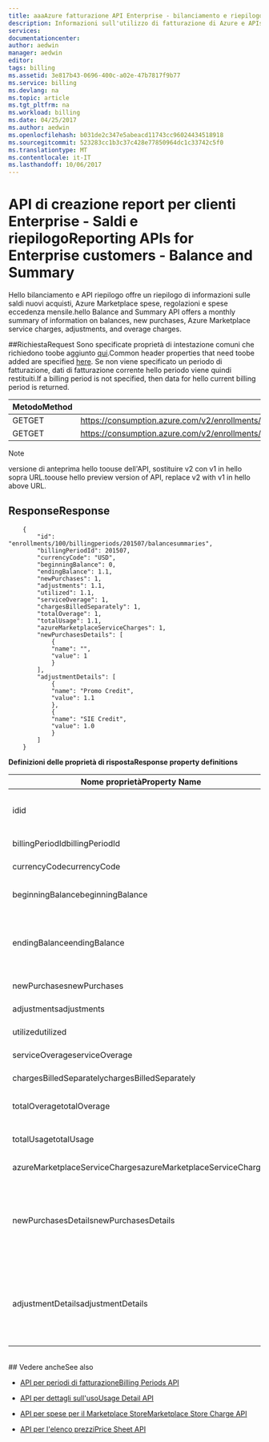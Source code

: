 ```yaml
---
title: aaaAzure fatturazione API Enterprise - bilanciamento e riepilogo | Documenti Microsoft
description: Informazioni sull'utilizzo di fatturazione di Azure e APIs RateCard, che sono utilizzati tooprovide approfondite consumo delle risorse di Azure e le tendenze.
services: 
documentationcenter: 
author: aedwin
manager: aedwin
editor: 
tags: billing
ms.assetid: 3e817b43-0696-400c-a02e-47b7817f9b77
ms.service: billing
ms.devlang: na
ms.topic: article
ms.tgt_pltfrm: na
ms.workload: billing
ms.date: 04/25/2017
ms.author: aedwin
ms.openlocfilehash: b031de2c347e5abeacd11743cc96024434518918
ms.sourcegitcommit: 523283cc1b3c37c428e77850964dc1c33742c5f0
ms.translationtype: MT
ms.contentlocale: it-IT
ms.lasthandoff: 10/06/2017
---
```

# <a name="reporting-apis-for-enterprise-customers---balance-and-summary"></a><span data-ttu-id="058b6-103">API di creazione report per clienti Enterprise - Saldi e riepilogo</span><span class="sxs-lookup"><span data-stu-id="058b6-103">Reporting APIs for Enterprise customers - Balance and Summary</span></span>

<span data-ttu-id="058b6-104">Hello bilanciamento e API riepilogo offre un riepilogo di informazioni sulle saldi nuovi acquisti, Azure Marketplace spese, regolazioni e spese eccedenza mensile.</span><span class="sxs-lookup"><span data-stu-id="058b6-104">hello Balance and Summary API offers a monthly summary of information on balances, new purchases, Azure Marketplace service charges, adjustments, and overage charges.</span></span>


##<a name="request"></a><span data-ttu-id="058b6-105">Richiesta</span><span class="sxs-lookup"><span data-stu-id="058b6-105">Request</span></span> 
<span data-ttu-id="058b6-106">Sono specificate proprietà di intestazione comuni che richiedono toobe aggiunto [qui](billing-enterprise-api.md).</span><span class="sxs-lookup"><span data-stu-id="058b6-106">Common header properties that need toobe added are specified [here](billing-enterprise-api.md).</span></span> <span data-ttu-id="058b6-107">Se non viene specificato un periodo di fatturazione, dati di fatturazione corrente hello periodo viene quindi restituiti.</span><span class="sxs-lookup"><span data-stu-id="058b6-107">If a billing period is not specified, then data for hello current billing period is returned.</span></span>

|<span data-ttu-id="058b6-108">Metodo</span><span class="sxs-lookup"><span data-stu-id="058b6-108">Method</span></span> | <span data-ttu-id="058b6-109">URI della richiesta</span><span class="sxs-lookup"><span data-stu-id="058b6-109">Request URI</span></span>|
|-|-|
|<span data-ttu-id="058b6-110">GET</span><span class="sxs-lookup"><span data-stu-id="058b6-110">GET</span></span>| <span data-ttu-id="058b6-111">https://consumption.azure.com/v2/enrollments/{enrollmentNumber}/balancesummary</span><span class="sxs-lookup"><span data-stu-id="058b6-111">https://consumption.azure.com/v2/enrollments/{enrollmentNumber}/balancesummary</span></span>|
|<span data-ttu-id="058b6-112">GET</span><span class="sxs-lookup"><span data-stu-id="058b6-112">GET</span></span>| <span data-ttu-id="058b6-113">https://consumption.azure.com/v2/enrollments/{enrollmentNumber}/billingPeriods/{billingPeriod}/balancesummary</span><span class="sxs-lookup"><span data-stu-id="058b6-113">https://consumption.azure.com/v2/enrollments/{enrollmentNumber}/billingPeriods/{billingPeriod}/balancesummary</span></span>|

> [!Note]
> <span data-ttu-id="058b6-114">versione di anteprima hello toouse dell'API, sostituire v2 con v1 in hello sopra URL.</span><span class="sxs-lookup"><span data-stu-id="058b6-114">toouse hello preview version of API, replace v2 with v1 in hello above URL.</span></span>
>

## <a name="response"></a><span data-ttu-id="058b6-115">Response</span><span class="sxs-lookup"><span data-stu-id="058b6-115">Response</span></span>

        {
            "id": "enrollments/100/billingperiods/201507/balancesummaries",
            "billingPeriodId": 201507,
            "currencyCode": "USD",
            "beginningBalance": 0,
            "endingBalance": 1.1,
            "newPurchases": 1,
            "adjustments": 1.1,
            "utilized": 1.1,
            "serviceOverage": 1,
            "chargesBilledSeparately": 1,
            "totalOverage": 1,
            "totalUsage": 1.1,
            "azureMarketplaceServiceCharges": 1,
            "newPurchasesDetails": [
                {
                "name": "",
                "value": 1
                }
            ],
            "adjustmentDetails": [
                {
                "name": "Promo Credit",
                "value": 1.1
                },
                {
                "name": "SIE Credit",
                "value": 1.0
                }
            ]
        }


<span data-ttu-id="058b6-116">**Definizioni delle proprietà di risposta**</span><span class="sxs-lookup"><span data-stu-id="058b6-116">**Response property definitions**</span></span>

|<span data-ttu-id="058b6-117">Nome proprietà</span><span class="sxs-lookup"><span data-stu-id="058b6-117">Property Name</span></span>| <span data-ttu-id="058b6-118">Tipo</span><span class="sxs-lookup"><span data-stu-id="058b6-118">Type</span></span>| <span data-ttu-id="058b6-119">Descrizione</span><span class="sxs-lookup"><span data-stu-id="058b6-119">Description</span></span>
|-|-|-|
|<span data-ttu-id="058b6-120">id</span><span class="sxs-lookup"><span data-stu-id="058b6-120">id</span></span>|<span data-ttu-id="058b6-121">string</span><span class="sxs-lookup"><span data-stu-id="058b6-121">string</span></span>|<span data-ttu-id="058b6-122">Hello Id univoco per un determinato periodo di fatturazione e la registrazione</span><span class="sxs-lookup"><span data-stu-id="058b6-122">hello unique Id for a specific billing period and enrollment</span></span>|
|<span data-ttu-id="058b6-123">billingPeriodId</span><span class="sxs-lookup"><span data-stu-id="058b6-123">billingPeriodId</span></span>|<span data-ttu-id="058b6-124">string</span><span class="sxs-lookup"><span data-stu-id="058b6-124">string</span></span> |<span data-ttu-id="058b6-125">ID del periodo di fatturazione Hello</span><span class="sxs-lookup"><span data-stu-id="058b6-125">hello billing period Id</span></span>|
|<span data-ttu-id="058b6-126">currencyCode</span><span class="sxs-lookup"><span data-stu-id="058b6-126">currencyCode</span></span>|<span data-ttu-id="058b6-127">string</span><span class="sxs-lookup"><span data-stu-id="058b6-127">string</span></span> |<span data-ttu-id="058b6-128">codice di valuta Hello</span><span class="sxs-lookup"><span data-stu-id="058b6-128">hello currency code</span></span>|
|<span data-ttu-id="058b6-129">beginningBalance</span><span class="sxs-lookup"><span data-stu-id="058b6-129">beginningBalance</span></span>|<span data-ttu-id="058b6-130">decimal</span><span class="sxs-lookup"><span data-stu-id="058b6-130">decimal</span></span>| <span data-ttu-id="058b6-131">Saldo iniziale Hello per periodo di fatturazione hello</span><span class="sxs-lookup"><span data-stu-id="058b6-131">hello beginning balance for hello billing period</span></span>|
|<span data-ttu-id="058b6-132">endingBalance</span><span class="sxs-lookup"><span data-stu-id="058b6-132">endingBalance</span></span>|<span data-ttu-id="058b6-133">decimal</span><span class="sxs-lookup"><span data-stu-id="058b6-133">decimal</span></span>| <span data-ttu-id="058b6-134">Hello saldo finale per periodo di fatturazione hello (per periodi di aprire che questo verrà aggiornato quotidianamente)</span><span class="sxs-lookup"><span data-stu-id="058b6-134">hello ending balance for hello billing period (for open periods this will be updated daily)</span></span>|
|<span data-ttu-id="058b6-135">newPurchases</span><span class="sxs-lookup"><span data-stu-id="058b6-135">newPurchases</span></span>|<span data-ttu-id="058b6-136">decimal</span><span class="sxs-lookup"><span data-stu-id="058b6-136">decimal</span></span>| <span data-ttu-id="058b6-137">Totale nuovo importo di acquisto</span><span class="sxs-lookup"><span data-stu-id="058b6-137">Total new purchase amount</span></span>|
|<span data-ttu-id="058b6-138">adjustments</span><span class="sxs-lookup"><span data-stu-id="058b6-138">adjustments</span></span>|<span data-ttu-id="058b6-139">decimal</span><span class="sxs-lookup"><span data-stu-id="058b6-139">decimal</span></span>| <span data-ttu-id="058b6-140">Quantità totale rettificata</span><span class="sxs-lookup"><span data-stu-id="058b6-140">Total adjustment amount</span></span>|
|<span data-ttu-id="058b6-141">utilized</span><span class="sxs-lookup"><span data-stu-id="058b6-141">utilized</span></span>|<span data-ttu-id="058b6-142">decimal</span><span class="sxs-lookup"><span data-stu-id="058b6-142">decimal</span></span>| <span data-ttu-id="058b6-143">Uso totale dell'impegno</span><span class="sxs-lookup"><span data-stu-id="058b6-143">Total Commitment usage</span></span>|
|<span data-ttu-id="058b6-144">serviceOverage</span><span class="sxs-lookup"><span data-stu-id="058b6-144">serviceOverage</span></span>|<span data-ttu-id="058b6-145">decimal</span><span class="sxs-lookup"><span data-stu-id="058b6-145">decimal</span></span>| <span data-ttu-id="058b6-146">Eccedenza per i servizi di Azure</span><span class="sxs-lookup"><span data-stu-id="058b6-146">Overage for Azure services</span></span>|
|<span data-ttu-id="058b6-147">chargesBilledSeparately</span><span class="sxs-lookup"><span data-stu-id="058b6-147">chargesBilledSeparately</span></span>|<span data-ttu-id="058b6-148">decimal</span><span class="sxs-lookup"><span data-stu-id="058b6-148">decimal</span></span>| <span data-ttu-id="058b6-149">chargesBilledSeparately</span><span class="sxs-lookup"><span data-stu-id="058b6-149">Charges Billed separately</span></span>|
|<span data-ttu-id="058b6-150">totalOverage</span><span class="sxs-lookup"><span data-stu-id="058b6-150">totalOverage</span></span>|<span data-ttu-id="058b6-151">decimal</span><span class="sxs-lookup"><span data-stu-id="058b6-151">decimal</span></span>| <span data-ttu-id="058b6-152">serviceOverage + chargesBilledSeparately</span><span class="sxs-lookup"><span data-stu-id="058b6-152">serviceOverage + chargesBilledSeparately</span></span>|
|<span data-ttu-id="058b6-153">totalUsage</span><span class="sxs-lookup"><span data-stu-id="058b6-153">totalUsage</span></span>|<span data-ttu-id="058b6-154">decimal</span><span class="sxs-lookup"><span data-stu-id="058b6-154">decimal</span></span>| <span data-ttu-id="058b6-155">Eccedenza totale + impegno servizio di Azure</span><span class="sxs-lookup"><span data-stu-id="058b6-155">Azure service commitment + total Overage</span></span>|
|<span data-ttu-id="058b6-156">azureMarketplaceServiceCharges</span><span class="sxs-lookup"><span data-stu-id="058b6-156">azureMarketplaceServiceCharges</span></span>|<span data-ttu-id="058b6-157">decimal</span><span class="sxs-lookup"><span data-stu-id="058b6-157">decimal</span></span>| <span data-ttu-id="058b6-158">Spese totali per Azure Marketplace</span><span class="sxs-lookup"><span data-stu-id="058b6-158">Total charges for Azure Marketplace</span></span>|
|<span data-ttu-id="058b6-159">newPurchasesDetails</span><span class="sxs-lookup"><span data-stu-id="058b6-159">newPurchasesDetails</span></span>|<span data-ttu-id="058b6-160">Matrice di stringhe JSON di coppie nome-valore</span><span class="sxs-lookup"><span data-stu-id="058b6-160">JSON string array of Name Value pairs</span></span>|<span data-ttu-id="058b6-161">Elenco di nuovi acquisti</span><span class="sxs-lookup"><span data-stu-id="058b6-161">List of new purchases</span></span>|
|<span data-ttu-id="058b6-162">adjustmentDetails</span><span class="sxs-lookup"><span data-stu-id="058b6-162">adjustmentDetails</span></span>|<span data-ttu-id="058b6-163">Matrice di stringhe JSON di coppie nome-valore</span><span class="sxs-lookup"><span data-stu-id="058b6-163">JSON string array of Name Value pairs</span></span>|<span data-ttu-id="058b6-164">Elenco di modifiche (credito promo, credito SIE e così via)</span><span class="sxs-lookup"><span data-stu-id="058b6-164">List of Adjustments (Promo credit, SIE credit etc.)</span></span> |


<br/>
## <a name="see-also"></a><span data-ttu-id="058b6-165">Vedere anche</span><span class="sxs-lookup"><span data-stu-id="058b6-165">See also</span></span>

* [<span data-ttu-id="058b6-166">API per periodi di fatturazione</span><span class="sxs-lookup"><span data-stu-id="058b6-166">Billing Periods API</span></span>](billing-enterprise-api-billing-periods.md)

* [<span data-ttu-id="058b6-167">API per dettagli sull'uso</span><span class="sxs-lookup"><span data-stu-id="058b6-167">Usage Detail API</span></span>](billing-enterprise-api-usage-detail.md) 

* [<span data-ttu-id="058b6-168">API per spese per il Marketplace Store</span><span class="sxs-lookup"><span data-stu-id="058b6-168">Marketplace Store Charge API</span></span>](billing-enterprise-api-marketplace-storecharge.md) 

* [<span data-ttu-id="058b6-169">API per l'elenco prezzi</span><span class="sxs-lookup"><span data-stu-id="058b6-169">Price Sheet API</span></span>](billing-enterprise-api-pricesheet.md)